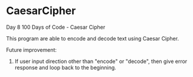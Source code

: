 # CaesarCipher
Day 8 100 Days of Code - Caesar Cipher

This program are able to encode and decode text using Caesar Cipher.

Future improvement:
1. If user input direction other than "encode" or "decode", then give error response and loop back to the beginning.
